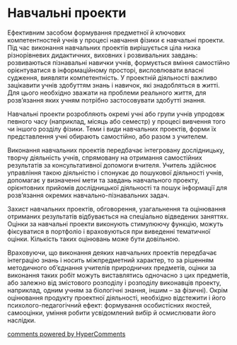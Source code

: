 <div id="hypercomments_widget" class="js-hypercomments-widget invisible"></div>

Навчальні проекти
=============================================

Ефективним засобом формування предметної й ключових компетентностей учнів у процесі навчання фізики є навчальні проекти. Під час виконання навчальних проектів вирішується ціла низка різнорівневих дидактичних, виховних і розвивальних завдань: розвиваються пізнавальні навички учнів, формується вміння самостійно орієнтуватися в інформаційному просторі, висловлювати власні судження, виявляти компетентність. У проектній діяльності важливо зацікавити учнів здобуттям знань і навичок, які знадобляться в житті. Для цього необхідно зважати на проблеми реального життя, для розв’язання яких учням потрібно застосовувати здобутті знання. 

Навчальні проекти розробляють окремі учні або групи учнів упродовж певного часу (наприклад, місяць або семестр) у процесі вивчення того чи іншого розділу фізики. Теми і види навчальних проектів, форми їх представлення учні обирають самостійно, або разом з учителем.

Виконання навчальних проектів передбачає інтегровану дослідницьку, творчу діяльність учнів, спрямовану на отримання самостійних результатів за консультативної допомоги вчителя. Учитель здійснює управління такою діяльністю і спонукає до пошукової діяльності учнів, допомагає у визначенні мети та завдань навчального проекту, орієнтовних прийомів дослідницької діяльності та пошук інформації для розв’язання окремих навчально-пізнавальних задач.

Захист навчальних проектів, обговорення, узагальнення та оцінювання отриманих результатів відбувається на спеціально відведених заняттях. Оцінки за навчальні проекти виконують стимулюючу функцію, можуть фіксуватися в портфоліо і враховуються при виведенні тематичної оцінки. Кількість таких оцінювань може бути довільною. 

Враховуючи, що виконання деяких навчальних проектів передбачає інтеграцію знань і носить міжпредметний характер, то за рішенням методичного об’єднання учителів природничих предметів, оцінки за виконання таких робіт можуть виставлятись одночасно з цих предметів, або залежно від змістового розподілу і розподілу виконавців проекту, наприклад, одним учням за біологічні знання, іншим – за фізичні). Окрім оцінювання продукту проектної діяльності, необхідно відстежити і його психолого-педагогічний ефект: формування особистісних якостей, самооцінки, уміння робити усвідомлений вибір й осмислювати його наслідки. 

<div class="js-hypercomments-container">
<a href="http://hypercomments.com" class="hc-link" title="comments widget">comments powered by HyperComments</a>
</div>
